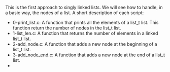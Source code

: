This is the first approach to singly linked lists. We will see how to handle, in a basic way, the nodes of a list. A short description of each script:
+ 0-print_list.c: A function that prints all the elements of a list_t list. This function return the number of nodes in the list_t list.
+ 1-list_len.c: A function that returns the number of elements in a linked list_t list.
+ 2-add_node.c: A function that adds a new node at the beginning of a list_t list.
+ 3-add_node_end.c: A  function that adds a new node at the end of a list_t list.
+
